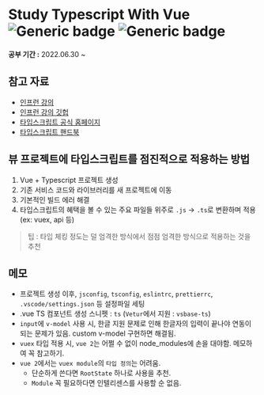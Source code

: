 # Study Typescript With Vue ![Generic badge](https://img.shields.io/badge/nodejs-v12.18.2-blue.svg) ![Generic badge](https://img.shields.io/badge/npm-v6.14.5-blue.svg)   
**공부 기간 :** 2022.06.30 ~

## 참고 자료

- [인프런 강의](https://www.inflearn.com/course/vue-ts)
- [인프런 강의 깃헙](https://github.com/joshua1988/learn-vue-typescript)
- [타입스크립트 공식 홈페이지](https://www.typescriptlang.org/)
- [타입스크립트 핸드북](https://joshua1988.github.io/ts/)

## 뷰 프로젝트에 타입스크립트를 점진적으로 적용하는 방법
1. Vue + Typescript 프로젝트 생성
2. 기존 서비스 코드와 라이브러리를 새 프로젝트에 이동
3. 기본적인 빌드 에러 해결
4. 타입스크립트의 혜택을 볼 수 있는 주요 파일들 위주로 `.js` -> `.ts`로 변환하며 적용 (ex: vuex, api 등)
> 팁 : 타입 체킹 정도는 덜 엄격한 방식에서 점점 엄격한 방식으로 적용하는 것을 추천

## 메모

- 프로젝트 생성 이후, `jsconfig`, `tsconfig`, `eslintrc`, `prettierrc`, `.vscode/settings.json` 등 설정파일 세팅
- .vue TS 컴포넌트 생성 스니펫 : `ts` (`Vetur`에서 지원 : `vsbase-ts`)
- `input`에 `v-model` 사용 시, 한글 지원 문제로 인해 한글자의 입력이 끝나야 연동이 되는 문제가 있음. custom v-model 구현하면 해결됨.
- `vuex` 타입 적용 시, `vue 2`는 어쩔 수 없이 node_modules에 손을 대야함. 메모하여 꼭 참고하기.
- `vue 2`에서는 `vuex module`의 `타입 정의`는 어려움.
  - 단순하게 쓴다면 `RootState` 하나로 사용을 추천.
  - `Module` 꼭 필요하다면 인텔리센스를 사용할 순 없음.
